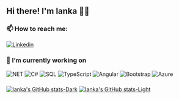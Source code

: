 ## Hi there! I'm Ianka 👋🏻

### 📫 How to reach me:

[![Linkedin](https://img.shields.io/badge/LinkedIn-0077B5?style=for-the-badge&logo=linkedin&logoColor=white)](https://www.linkedin.com/in/ianka-tenório-pereira-348217194)


### 🔭 I’m currently working on

<div style="display: inline_block" <br />
  <img align="center" alt="NET" src="https://img.shields.io/badge/.NET-5C2D91?style=for-the-badge&logo=.net&logoColor=white" />
  <img align="center" alt="C#" src="https://img.shields.io/badge/C%23-239120?style=for-the-badge&logo=c-sharp&logoColor=white" />
  <img align="center" alt="SQL" src="https://img.shields.io/badge/Microsoft_SQL_Server-CC2927?style=for-the-badge&logo=microsoft-sql-server&logoColor=white" />
  <img align="center" alt="TypeScript" src="https://img.shields.io/badge/TypeScript-007ACC?style=for-the-badge&logo=typescript&logoColor=white" />
  <img align="center" alt="Angular" src="https://img.shields.io/badge/Angular-DD0031?style=for-the-badge&logo=angular&logoColor=white" />
  <img align="center" alt="Bootstrap" src="https://img.shields.io/badge/Bootstrap-563D7C?style=for-the-badge&logo=bootstrap&logoColor=white" />
  <img align="center" alt="Azure" src="https://img.shields.io/badge/Azure_DevOps-0078D7?style=for-the-badge&logo=azure-devops&logoColor=white" />  
</div>

###
[![Ianka's GitHub stats-Dark](https://github-readme-stats.vercel.app/api?username=iankatp&show_icons=true&theme=dark#gh-dark-mode-only)](https://github.com/iankatp/github-readme-stats#gh-dark-mode-only)
[![Ianka's GitHub stats-Light](https://github-readme-stats.vercel.app/api?username=iankatp&show_icons=true&theme=default#gh-light-mode-only)](https://github.com/iankatp/github-readme-stats#gh-light-mode-only)
